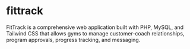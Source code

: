 # fittrack
FitTrack is a comprehensive web application built with PHP, MySQL, and Tailwind CSS that allows gyms to manage customer-coach relationships, program approvals, progress tracking, and messaging.
